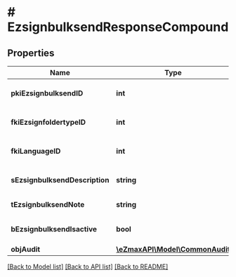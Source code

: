 # # EzsignbulksendResponseCompound

## Properties

Name | Type | Description | Notes
------------ | ------------- | ------------- | -------------
**pkiEzsignbulksendID** | **int** | The unique ID of the Ezsignbulksend |
**fkiEzsignfoldertypeID** | **int** | The unique ID of the Ezsignfoldertype. |
**fkiLanguageID** | **int** | The unique ID of the Language.  Valid values:  |Value|Description| |-|-| |1|French| |2|English| |
**sEzsignbulksendDescription** | **string** | The description of the Ezsignbulksend |
**tEzsignbulksendNote** | **string** | Note about the Ezsignbulksend |
**bEzsignbulksendIsactive** | **bool** | Whether the Ezsignbulksend is active or not |
**objAudit** | [**\eZmaxAPI\Model\CommonAudit**](CommonAudit.md) |  |

[[Back to Model list]](../../README.md#models) [[Back to API list]](../../README.md#endpoints) [[Back to README]](../../README.md)
